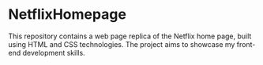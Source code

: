 # NetflixHomepage
This repository contains a web page replica of the Netflix home page, built using HTML and CSS technologies. The project aims to showcase my front-end development skills.
